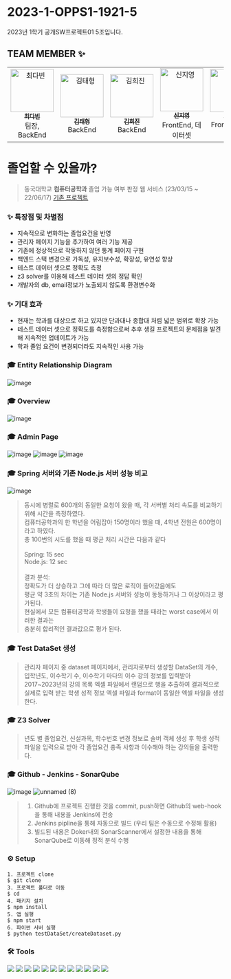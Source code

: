 # 2023-1-OPPS1-1921-5
2023년 1학기 공개SW프로젝트01 5조입니다.

## TEAM MEMBER ✨
<table>
  <tbody>
    <tr>
      <td align="center"  width="16.66%"><a href="https://github.com/dabeann"><img src="https://avatars.githubusercontent.com/u/127164905?v=4" width="100px;" alt="최다빈"/><br /><sub><b>최다빈</b></sub></a><br />팀장, BackEnd</td>
      <td align="center"  width="16.66%"><a href="https://github.com/pletain"><img src="https://avatars.githubusercontent.com/u/45763117?v=4" width="100px;" alt="김태형"/><br /><sub><b>김태형</b></sub></a><br />BackEnd</td>
      <td align="center"  width="16.66%"><a href="https://github.com/heejjinkim"><img src="https://avatars.githubusercontent.com/u/108065505?v=4" width="100px;" alt="김희진"/><br /><sub><b>김희진</b></sub></a><br />BackEnd</td>
      <td align="center"  width="16.66%"><a href="https://github.com/Sj0-0i"><img src="https://avatars.githubusercontent.com/u/80145172?v=4" width="100px;" alt="신지영"/><br /><sub><b>신지영</b></sub></a><br />FrontEnd, 데이터셋</td>
      <td align="center"  width="16.66%"><a href="https://github.com/eeheueklf"><img src="https://avatars.githubusercontent.com/u/92643238?v=4" width="100px;" alt="하유경"/><br /><sub><b>하유경</b></sub></a><br />FrontEnd, z3솔버</td>
      <td align="center"  width="16.66%"><a href="https://github.com/junnyange"><img src="https://avatars.githubusercontent.com/u/103040750?v=4" width="100px;" alt="허준상"/><br /><sub><b>허준상</b></sub></a><br />FrontEnd,z3솔버</td>
  </tbody>
</table>

# 졸업할 수 있을까?
> 동국대학교 **컴퓨터공학과** 졸업 가능 여부 판정 웹 서비스 (23/03/15 ~ 22/06/17)
[기존 프로젝트](https://github.com/CSID-DGU/2022-2-OSSP1-MooMinn-4/blob/main/README.md)

### ✨ 특장점 및 차별점
- 지속적으로 변화하는 졸업요건을 반영
- 관리자 페이지 기능을 추가하여 여러 기능 제공
- 기존에 정상적으로 작동하지 않던 통계 페이지 구현
- 백엔드 스택 변경으로 가독성, 유지보수성, 확장성, 유연성 향상
- 테스트 데이터 셋으로 정확도 측정
- z3 solver를 이용해 테스트 데이터 셋의 정답 확인
- 개발자의 db, email정보가 노출되지 않도록 환경변수화


### ✨ 기대 효과
- 현재는 학과를 대상으로 하고 있지만 단과대나 종합대 처럼 넓은 범위로 확장 가능
- 테스트 데이터 셋으로 정확도를 측정함으로써 추후 생길 프로젝트의 문제점을 발견해 지속적인 업데이트가 가능
- 학과 졸업 요건이 변경되더라도 지속적인 사용 가능


### 🎓 Entity Relationship Diagram
![image](https://github.com/CSID-DGU/2023-1-OSSP1-1921-5/assets/127164905/0800c2c9-c30b-48a1-8cc5-63aece31d145)

### 🎓 Overview
![image](https://github.com/CSID-DGU/2023-1-OSSP1-1921-5/assets/127164905/8113c84a-be39-4518-8a2f-13733898568d)
### 🎓 Admin Page
![image](https://github.com/CSID-DGU/2023-1-OSSP1-1921-5/assets/127164905/901d394e-061c-4fec-9ef9-fd7a43d0b9db)
![image](https://github.com/CSID-DGU/2023-1-OSSP1-1921-5/assets/127164905/d634294e-b671-42c3-ab0b-bec5ff1280c6)
![image](https://github.com/CSID-DGU/2023-1-OSSP1-1921-5/assets/127164905/385b495f-e0ca-4166-8bcb-e4db8e08514a)
### 🎓 Spring 서버와 기존 Node.js 서버 성능 비교
![image](https://github.com/CSID-DGU/2023-1-OSSP1-1921-5/assets/127164905/1b04e5f4-1700-41ea-bafb-02ccfbc1cb06)
> 동시에 병렬로 600개의 동일한 요청이 왔을 때, 각 서버별 처리 속도를 비교하기 위해 시간을 측정하였다.<br>
> 컴퓨터공학과의 한 학년을 어림잡아 150명이라 했을 때, 4학년 전원은 600명이라고 하였다.<br>
> 총 100번의 시도를 했을 때 평균 처리 시간은 다음과 같다<br><br>
> Spring: 15 sec<br>
> Node.js: 12 sec<br><br>
> 결과 분석:<br>
> 정확도가 더 상승하고 그에 따라 더 많은 로직이 들어갔음에도<br>
> 평균 약 3초의 차이는 기존 Node.js 서버와 성능이 동등하거나 그 이상이라고 평가된다.<br>
> 현실에서 모든 컴퓨터공학과 학생들이 요청을 했을 때라는 worst case에서 이러한 결과는<br>
> 충분히 합리적인 결과값으로 평가 된다.


### 🎓 Test DataSet 생성
> 관리자 페이지 중 dataset 페이지에서, 관리자로부터 생성할 DataSet의 개수, 입학년도, 이수학기 수, 이수학기 마다의 
> 이수 강의 정보를 입력받아 2017~2023년의 강의 목록 엑셀 파일에서 랜덤으로 행을 추출하여 결과적으로 실제로 입력 받는
> 학생 성적 정보 엑셀 파일과 format이 동일한 엑셀 파일을 생성한다.

### 🎓 Z3 Solver
> 년도 별 졸업요건, 신설과목, 학수번호 변경 정보로 솔버 객체 생성 후 학생 성적 파일을 입력으로 받아 각 졸업요건 충족 사항과 이수해야 하는 강의들을 출력한다.

### 🎓 Github - Jenkins - SonarQube
![image](https://github.com/CSID-DGU/2023-1-OSSP1-1921-5/assets/127164905/d4fc83d7-3715-43c6-810b-96a72b560728)
![unnamed (8)](https://github.com/CSID-DGU/2023-1-OPPS1-1921-5/assets/103040750/c17c5377-e321-45b1-a81b-82f28b1347c9)
> 1. Github에 프로젝트 진행한 것을 commit, push하면 Github의 web-hook을 통해 내용을 Jenkins에 전송
> 2. Jenkins pipline을 통해 자동으로 빌드 (우리 팀은 수동으로 수정해 활용)
> 3. 빌드된 내용은 Doker내의 SonarScanner에서 설정한 내용을 통해 SonarQube로 이동해 정적 분석 수행


### ⚙️ Setup
```
1. 프로젝트 clone
$ git clone 
3. 프로젝트 폴더로 이동
$ cd 
4. 패키지 설치
$ npm install
5. 앱 실행
$ npm start
6. 파이썬 서버 실행
$ python testDataSet/createDataset.py
```
### 🛠️ Tools
<span><img src="https://img.shields.io/badge/GitHub-181717?style=flat-square&logo=github&logoColor=white"/></span>
<span><img src="https://img.shields.io/badge/VisualStudioCode-007ACC?style=flat-square&logo=VisualStudioCode&logoColor=white"/></span>
<span><img src="https://img.shields.io/badge/React-61DAFB?style=flat-square&logo=react&logoColor=black"/></span>
<span><img src="https://img.shields.io/badge/CSS3-1572B6?style=flat-square&logo=CSS3&logoColor=white"/></span>
<span><img src="https://img.shields.io/badge/JavaScript-F7DF1E?style=flat-square&logo=JavaScript&logoColor=black"/></span>
<span><img src="https://img.shields.io/badge/MySQL-4479A1?style=flat-square&logo=MySQL&logoColor=white"/></span>
<span><img src="https://img.shields.io/badge/Spring-6DB33F?style=flat-square&logo=Spring&logoColor=white"/></span>
<span><img src="https://img.shields.io/badge/IntelliJ_IDEA-000000?style=flat-square&logo=intellij-idea&logoColor=white"/></span>
<span><img src="https://img.shields.io/badge/Python-3776AB?style=flat-square&logo=Python&logoColor=white"/></span>
<span><img src="https://img.shields.io/badge/Docker-2496ED?style=flat-square&logo=Docker&logoColor=white"/></span>
<span><img src="https://img.shields.io/badge/Jenkins-D24939?style=flat-square&logo=Jenkins&logoColor=white"/></span>
<span><img src="https://img.shields.io/badge/SonarQube-4E9BCD?style=flat-square&logo=sonarqube&logoColor=white"/></span>


<!-- <span><img src="https://img.shields.io/badge/AWS-FF9900?style=flat-square&logo=AmazonAWS&logoColor=232F3E"/></span> -->
